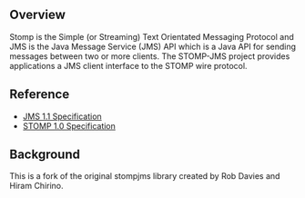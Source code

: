 Overview
--------

Stomp is the Simple (or Streaming) Text Orientated Messaging Protocol and
JMS is the Java Message Service (JMS) API which is a Java API for sending 
messages between two or more clients. The STOMP-JMS project provides applications
a JMS client interface to the STOMP wire protocol.

Reference
---------

* [JMS 1.1 Specification](http://java.sun.com/products/jms/docs.html)
* [STOMP 1.0 Specification](http://stomp.github.com/stomp-specification-1.0.html)

Background
----------

This is a fork of the original stompjms library created by Rob Davies and Hiram Chirino.
